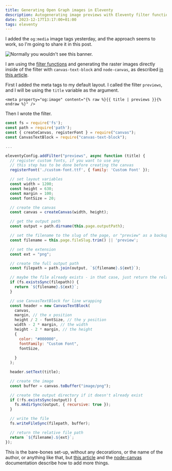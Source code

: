 ```yaml
---
title: Generating Open Graph images in Eleventy
description: Autogenerating image previews with Eleventy filter functions and node-canvas
date: 2023-12-17T13:17:00+01:00
tags: eleventy
---
```


I added the `og:media` image tags yesterday, and the approach seems to work, so I'm going to share it in this post.

![Normally you wouldn't see this banner.](generating-images-eleventy.png)

I am using the [filter functions](https://www.11ty.dev/docs/filters/) and generating the raster images directly inside of the filter with `canvas-text-block` and `node-canvas`, as described [in this article](https://blog.logrocket.com/creating-saving-images-node-canvas/).

First I added the meta tags to my default layout. I called the filter `previews`, and I will be using the `title` variable as the argument.

```plain
<meta property="og:image" content="{% raw %}{{ title | previews }}{% endraw %}" />
```

Then I wrote the filter.

```js
const fs = require('fs');
const path = require('path');
const { createCanvas, registerFont } = require("canvas");
const CanvasTextBlock = require("canvas-text-block");

...

eleventyConfig.addFilter("previews", async function (title) {
  // register custom fonts, if you want to use any
  // this step has to be done before creating the canvas
  registerFont('./custom-font.ttf', { family: 'Custom Font' });

  // set layout variables
  const width = 1200;
  const height = 630;
  const margin = 100;
  const fontSize = 20;

  // create the canvas
  const canvas = createCanvas(width, height);

  // get the output path
  const output = path.dirname(this.page.outputPath);

  // set the filename to the slug of the page, or "preview" as a backup
  const filename = this.page.fileSlug.trim() || 'preview';

  // set the extension
  const ext = "png";

  // create the full output path
  const filepath = path.join(output, `${filename}.${ext}`);

  // maybe the file already exists - in that case, just return the relative path
  if (fs.existsSync(filepath)) {
    return `${filename}.${ext}`;
  }

  // use CanvasTextBlock for line wrapping
  const header = new CanvasTextBlock(
    canvas,
    margin, // the x position
    height / 2 - fontSize, // the y position
    width - 2 * margin, // the width
    height - 2 * margin, // the height
    {
      color: "#000000",
      fontFamily: "Custom Font",
      fontSize,
      
    }
  );

  header.setText(title);

  // create the image
  const buffer = canvas.toBuffer("image/png");

  // create the output directory if it doesn't already exist
  if (!fs.existsSync(output)) {
    fs.mkdirSync(output, { recursive: true });
  }

  // write the file
  fs.writeFileSync(filepath, buffer);

  // return the relative file path
  return `${filename}.${ext}`;
});
```

This is the bare-bones set-up, without any decorations, or the name of the author, or anything like that, but [this article](https://blog.logrocket.com/creating-saving-images-node-canvas/) and the [node-canvas](https://github.com/Automattic/node-canvas) documentation describe how to add more things.